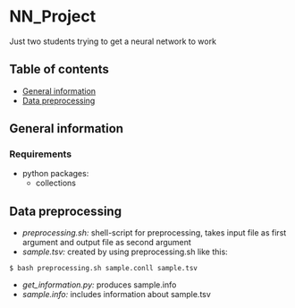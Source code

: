 # NN_Project
Just two students trying to get a neural network to work<br>

## Table of contents
* [General information](#general-information)
* [Data preprocessing](#data-preprocessing)

## General information
### Requirements
* python packages:
    * collections

## Data preprocessing
* *preprocessing.sh:* shell-script for preprocessing, takes input file as first argument and output file as second argument
* *sample.tsv:* created by using preprocessing.sh like this:
```
$ bash preprocessing.sh sample.conll sample.tsv
```
* *get_information.py:* produces sample.info
* *sample.info:* includes information about sample.tsv